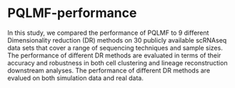 # PQLMF-performance
In this study, we compared the performance of PQLMF to 9 different Dimensionality reduction (DR) methods on 30 publicly available scRNAseq data sets that cover a range of sequencing techniques and sample sizes. The performance of different DR methods are evaluated in terms of their accuracy and robustness in both cell clustering and lineage reconstruction downstream analyses. The performance of different DR methods are evalued on both simulation data and real data.
